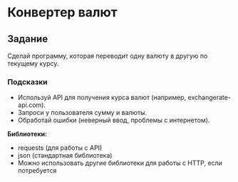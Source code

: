 # Конвертер валют

## Задание

Сделай программу, которая переводит одну валюту в другую по текущему курсу.

### Подсказки

- Используй API для получения курса валют (например, exchangerate-api.com).
- Запроси у пользователя сумму и валюты.
- Обработай ошибки (неверный ввод, проблемы с интернетом).

**Библиотеки:**

- requests (для работы с API)
- json (стандартная библиотека)
- Можно использовать другие библиотеки для работы с HTTP, если потребуется
